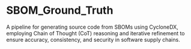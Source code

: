 # SBOM_Ground_Truth
A pipeline for generating source code from SBOMs using CycloneDX, employing Chain of Thought (CoT) reasoning and iterative refinement to ensure accuracy, consistency, and security in software supply chains.
